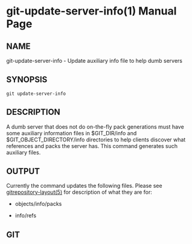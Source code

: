 git-update-server-info(1) Manual Page
=====================================

NAME
----

git-update-server-info - Update auxiliary info file to help dumb servers

SYNOPSIS
--------

    git update-server-info

DESCRIPTION
-----------

A dumb server that does not do on-the-fly pack generations must have some auxiliary information files in $GIT\_DIR/info and $GIT\_OBJECT\_DIRECTORY/info directories to help clients discover what references and packs the server has. This command generates such auxiliary files.

OUTPUT
------

Currently the command updates the following files. Please see [gitrepository-layout(5)](gitrepository-layout.html) for description of what they are for:

-   objects/info/packs

-   info/refs

GIT
---
